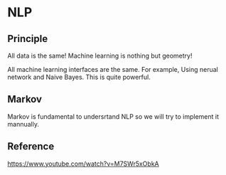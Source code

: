 # NLP


## Principle

All data is the same!
Machine learning is nothing but geometry!

All machine learning interfaces are the same. For example, Using nerual network and Naive Bayes. This is quite powerful.

## Markov

Markov is fundamental to undersrtand NLP so we will try to implement it mannually. 


## Reference

https://www.youtube.com/watch?v=M7SWr5xObkA


